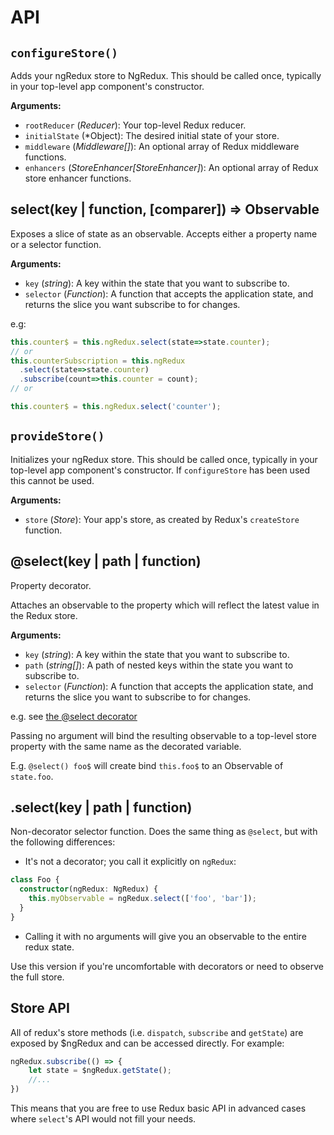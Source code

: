 # API

## `configureStore()`

Adds your ngRedux store to NgRedux. This should be called once, typically in
your top-level app component's constructor.

__Arguments:__

* `rootReducer` \(*Reducer*): Your top-level Redux reducer.
* `initialState` \(*Object): The desired initial state of your store.
* `middleware` \(*Middleware[]*): An optional array of Redux middleware
functions.
* `enhancers` \(*StoreEnhancer[StoreEnhancer]*): An optional array of Redux
store enhancer functions.

## select(key | function, [comparer]) => Observable

Exposes a slice of state as an observable. Accepts either a property name or a
selector function.

__Arguments:__

* `key` \(*string*): A key within the state that you want to subscribe to.
* `selector` \(*Function*): A function that accepts the application state, and
returns the slice you want subscribe to for changes.

e.g:
```typescript
this.counter$ = this.ngRedux.select(state=>state.counter);
// or
this.counterSubscription = this.ngRedux
  .select(state=>state.counter)
  .subscribe(count=>this.counter = count);
// or

this.counter$ = this.ngRedux.select('counter');
```

## `provideStore()`

Initializes your ngRedux store. This should be called once, typically in your
top-level app component's constructor. If `configureStore`
has been used this cannot be used.

__Arguments:__

* `store` \(*Store*): Your app's store, as created by Redux's `createStore`
function.

## @select(key | path | function)

Property decorator.

Attaches an observable to the property which will reflect the latest value in
the Redux store.

__Arguments:__

* `key` \(*string*): A key within the state that you want to subscribe to.
* `path` \(*string[]*): A path of nested keys within the state you want to
subscribe to.
* `selector` \(*Function*): A function that accepts the application state, and
returns the slice you want to subscribe to for changes.

e.g. see [the @select decorator](#the-select-decorator)

Passing no argument will bind the resulting observable to a top-level store
property with the same name as the decorated variable.

E.g. `@select() foo$` will create bind `this.foo$` to an Observable of `state.foo`.

## .select(key | path | function)

Non-decorator selector function. Does the same thing as `@select`, but with the
following differences:

* It's not a decorator; you call it explicitly on `ngRedux`:

```typescript
class Foo {
  constructor(ngRedux: NgRedux) {
    this.myObservable = ngRedux.select(['foo', 'bar']);
  }
}
```

* Calling it with no arguments will give you an observable to the entire
redux state.

Use this version if you're uncomfortable with decorators or need to observe
the full store.

## Store API
All of redux's store methods (i.e. `dispatch`, `subscribe` and `getState`) are
exposed by $ngRedux and can be accessed directly. For example:

```typescript
ngRedux.subscribe(() => {
    let state = $ngRedux.getState();
    //...
})
```

This means that you are free to use Redux basic API in advanced cases where
`select`'s API would not fill your needs.
